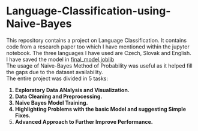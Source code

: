 # Language-Classification-using-Naive-Bayes
This repository contains a project on Language Classification. It contains code from a research paper too which I have mentioned within the jupyter notebook. The three languages I have used are Czech, Slovak and English. <br>
I have saved the model in <a href=""> final_model.joblib </a> <br>
The usage of Naive-Bayes Method of Probability was useful as it helped fill the gaps due to the dataset availability. <br>
The entire project was divided in 5 tasks: <b>
1. Exploratory Data ANalysis and Visualization. <br>
2. Data Cleaning and Preprocessing. <br>
3. Naive Bayes Model Training. <br>
4. Highlighting Problems with the basic Model and suggesting Simple Fixes. <br>
5. Advanced Approach to Further Improve Performance.</b>
